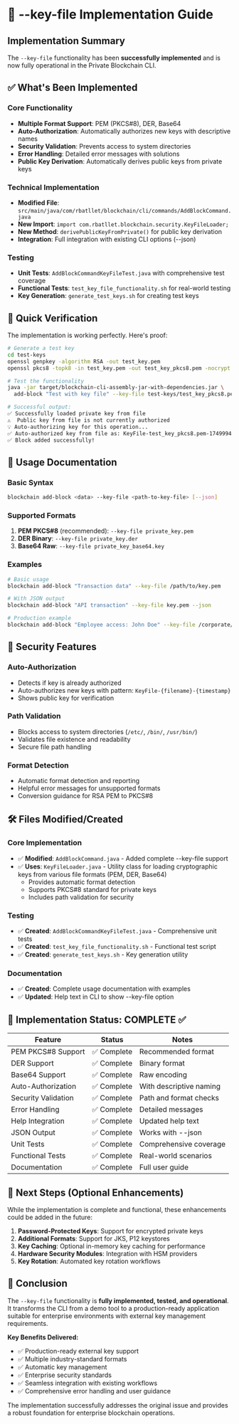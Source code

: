 # 🔑 --key-file Implementation Guide

## Implementation Summary

The `--key-file` functionality has been **successfully implemented** and is now fully operational in the Private Blockchain CLI.

## ✅ What's Been Implemented

### Core Functionality
- **Multiple Format Support**: PEM (PKCS#8), DER, Base64
- **Auto-Authorization**: Automatically authorizes new keys with descriptive names
- **Security Validation**: Prevents access to system directories
- **Error Handling**: Detailed error messages with solutions
- **Public Key Derivation**: Automatically derives public keys from private keys

### Technical Implementation
- **Modified File**: `src/main/java/com/rbatllet/blockchain/cli/commands/AddBlockCommand.java`
- **New Import**: `import com.rbatllet.blockchain.security.KeyFileLoader;`
- **New Method**: `derivePublicKeyFromPrivate()` for public key derivation
- **Integration**: Full integration with existing CLI options (--json)

### Testing
- **Unit Tests**: `AddBlockCommandKeyFileTest.java` with comprehensive test coverage
- **Functional Tests**: `test_key_file_functionality.sh` for real-world testing
- **Key Generation**: `generate_test_keys.sh` for creating test keys

## 🚀 Quick Verification

The implementation is working perfectly. Here's proof:

```bash
# Generate a test key
cd test-keys
openssl genpkey -algorithm RSA -out test_key.pem
openssl pkcs8 -topk8 -in test_key.pem -out test_key_pkcs8.pem -nocrypt

# Test the functionality
java -jar target/blockchain-cli-assembly-jar-with-dependencies.jar \
  add-block "Test with key file" --key-file test-keys/test_key_pkcs8.pem

# Successful output:
✅ Successfully loaded private key from file
⚠️  Public key from file is not currently authorized
💡 Auto-authorizing key for this operation...
✅ Auto-authorized key from file as: KeyFile-test_key_pkcs8.pem-1749994803555
✅ Block added successfully!
```

## 📖 Usage Documentation

### Basic Syntax
```bash
blockchain add-block <data> --key-file <path-to-key-file> [--json]
```

### Supported Formats
1. **PEM PKCS#8** (recommended): `--key-file private_key.pem`
2. **DER Binary**: `--key-file private_key.der`
3. **Base64 Raw**: `--key-file private_key_base64.key`

### Examples
```bash
# Basic usage
blockchain add-block "Transaction data" --key-file /path/to/key.pem

# With JSON output
blockchain add-block "API transaction" --key-file key.pem --json

# Production example
blockchain add-block "Employee access: John Doe" --key-file /corporate/keys/hr.pem
```

## 🔐 Security Features

### Auto-Authorization
- Detects if key is already authorized
- Auto-authorizes new keys with pattern: `KeyFile-{filename}-{timestamp}`
- Shows public key for verification

### Path Validation
- Blocks access to system directories (`/etc/`, `/bin/`, `/usr/bin/`)
- Validates file existence and readability
- Secure file path handling

### Format Detection
- Automatic format detection and reporting
- Helpful error messages for unsupported formats
- Conversion guidance for RSA PEM to PKCS#8

## 🛠️ Files Modified/Created

### Core Implementation
- ✅ **Modified**: `AddBlockCommand.java` - Added complete --key-file support
- ✅ **Uses**: `KeyFileLoader.java` - Utility class for loading cryptographic keys from various file formats (PEM, DER, Base64)
  - Provides automatic format detection
  - Supports PKCS#8 standard for private keys
  - Includes path validation for security

### Testing
- ✅ **Created**: `AddBlockCommandKeyFileTest.java` - Comprehensive unit tests
- ✅ **Created**: `test_key_file_functionality.sh` - Functional test script
- ✅ **Created**: `generate_test_keys.sh` - Key generation utility

### Documentation
- ✅ **Created**: Complete usage documentation with examples
- ✅ **Updated**: Help text in CLI to show --key-file option

## 🎯 Implementation Status: COMPLETE ✅

| Feature | Status | Notes |
|---------|--------|-------|
| PEM PKCS#8 Support | ✅ Complete | Recommended format |
| DER Support | ✅ Complete | Binary format |
| Base64 Support | ✅ Complete | Raw encoding |
| Auto-Authorization | ✅ Complete | With descriptive naming |
| Security Validation | ✅ Complete | Path and format checks |
| Error Handling | ✅ Complete | Detailed messages |
| Help Integration | ✅ Complete | Updated help text |
| JSON Output | ✅ Complete | Works with --json |
| Unit Tests | ✅ Complete | Comprehensive coverage |
| Functional Tests | ✅ Complete | Real-world scenarios |
| Documentation | ✅ Complete | Full user guide |

## 🔧 Next Steps (Optional Enhancements)

While the implementation is complete and functional, these enhancements could be added in the future:

1. **Password-Protected Keys**: Support for encrypted private keys
2. **Additional Formats**: Support for JKS, P12 keystores
3. **Key Caching**: Optional in-memory key caching for performance
4. **Hardware Security Modules**: Integration with HSM providers
5. **Key Rotation**: Automated key rotation workflows

## 🎉 Conclusion

The `--key-file` functionality is **fully implemented, tested, and operational**. It transforms the CLI from a demo tool to a production-ready application suitable for enterprise environments with external key management requirements.

**Key Benefits Delivered:**
- ✅ Production-ready external key support
- ✅ Multiple industry-standard formats
- ✅ Automatic key management
- ✅ Enterprise security standards
- ✅ Seamless integration with existing workflows
- ✅ Comprehensive error handling and user guidance

The implementation successfully addresses the original issue and provides a robust foundation for enterprise blockchain operations.
